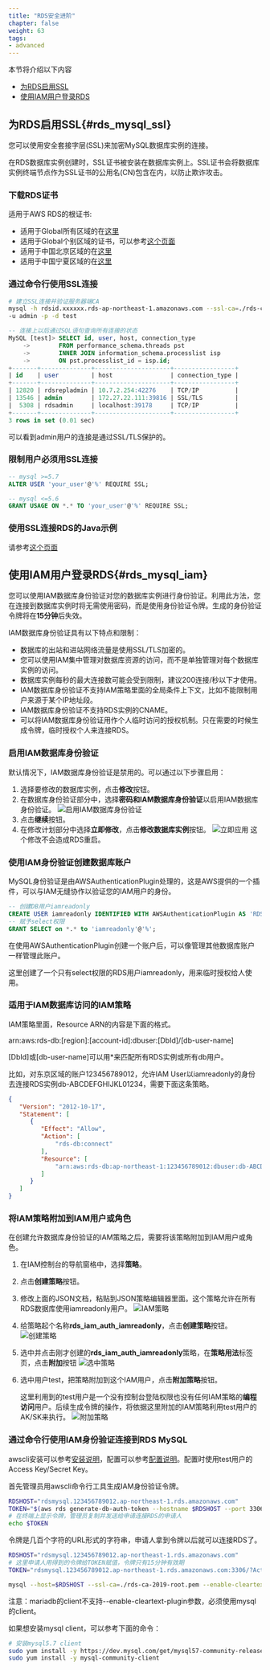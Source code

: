 ```yaml
---
title: "RDS安全进阶"
chapter: false
weight: 63
tags:
- advanced
---
```


本节将介绍以下内容

* [为RDS启用SSL](#rds_mysql_ssl)
* [使用IAM用户登录RDS](#rds_mysql_iam)

## 为RDS启用SSL{#rds_mysql_ssl}
您可以使用安全套接字层(SSL)来加密MySQL数据库实例的连接。

在RDS数据库实例创建时，SSL证书被安装在数据库实例上。SSL证书会将数据库实例终端节点作为SSL证书的公用名(CN)包含在内，以防止欺诈攻击。

### 下载RDS证书
适用于AWS RDS的根证书:
* 适用于Global所有区域的在[这里](https://s3.amazonaws.com/rds-downloads/rds-ca-2019-root.pem)
* 适用于Global个别区域的证书，可以参考[这个页面](https://docs.aws.amazon.com/zh_cn/AmazonRDS/latest/UserGuide/UsingWithRDS.SSL.html)
* 适用于中国北京区域的在[这里](https://s3.cn-north-1.amazonaws.com.cn/rds-downloads/rds-cn-ca-2019-root.pem)
* 适用于中国宁夏区域的在[这里](https://s3.cn-north-1.amazonaws.com.cn/rds-downloads/rds-cn-ca-2017-cn-northwest-1-root.pem)

### 通过命令行使用SSL连接
```bash
# 建立SSL连接并验证服务器端CA
mysql -h rdsid.xxxxxx.rds-ap-northeast-1.amazonaws.com --ssl-ca=./rds-ca-2019-root.pem \
-u admin -p -d test
```

```sql
-- 连接上以后通过SQL语句查询所有连接的状态
MySQL [test]> SELECT id, user, host, connection_type
    ->        FROM performance_schema.threads pst
    ->        INNER JOIN information_schema.processlist isp
    ->        ON pst.processlist_id = isp.id;
+-------+--------------+---------------------+-----------------+
| id    | user         | host                | connection_type |
+-------+--------------+---------------------+-----------------+
| 12820 | rdsrepladmin | 10.7.2.254:42276    | TCP/IP          |
| 13546 | admin        | 172.27.22.111:39816 | SSL/TLS         |
|  5308 | rdsadmin     | localhost:39178     | TCP/IP          |
+-------+--------------+---------------------+-----------------+
3 rows in set (0.01 sec)
```
可以看到admin用户的连接是通过SSL/TLS保护的。

### 限制用户必须用SSL连接
```sql
-- mysql >=5.7
ALTER USER 'your_user'@'%' REQUIRE SSL;

-- mysql <=5.6
GRANT USAGE ON *.* TO 'your_user'@'%' REQUIRE SSL;
```

### 使用SSL连接RDS的Java示例
请参考[这个页面](https://docs.aws.amazon.com/zh_cn/AmazonRDS/latest/UserGuide/ssl-certificate-rotation-mysql.html)

## 使用IAM用户登录RDS{#rds_mysql_iam}
您可以使用IAM数据库身份验证对您的数据库实例进行身份验证。利用此方法，您在连接到数据库实例时将无需使用密码，而是使用身份验证令牌。生成的身份验证令牌将在**15分钟**后失效。

IAM数据库身份验证具有以下特点和限制：
* 数据库的出站和进站网络流量是使用SSL/TLS加密的。
* 您可以使用IAM集中管理对数据库资源的访问，而不是单独管理对每个数据库实例的访问。
* 数据库实例每秒的最大连接数可能会受到限制，建议200连接/秒以下才使用。
* IAM数据库身份验证不支持IAM策略里面的全局条件上下文，比如不能限制用户来源于某个IP地址段。
* IAM数据库身份验证不支持RDS实例的CNAME。
* 可以将IAM数据库身份验证用作个人临时访问的授权机制。只在需要的时候生成令牌，临时授权个人来连接RDS。

### 启用IAM数据库身份验证
默认情况下，IAM数据库身份验证是禁用的。可以通过以下步骤启用：
1. 选择要修改的数据库实例，点击**修改**按钮。
2. 在数据库身份验证部分中，选择**密码和IAM数据库身份验证**以启用IAM数据库身份验证。
![启用IAM数据库身份验证](/images/6.DatabaseAudit/rds_security_adv_1.png)
3. 点击**继续**按钮。
4. 在修改计划部分中选择**立即修改**，点击**修改数据库实例**按钮。
![立即应用](/images/6.DatabaseAudit/rds_security_adv_2.png)
这个修改不会造成RDS重启。

### 使用IAM身份验证创建数据库账户
MySQL身份验证是由AWSAuthenticationPlugin处理的，这是AWS提供的一个插件，可以与IAM无缝协作以验证您的IAM用户的身份。
```sql
-- 创建DB用户iamreadonly
CREATE USER iamreadonly IDENTIFIED WITH AWSAuthenticationPlugin AS 'RDS'; 
-- 赋予select权限
GRANT SELECT on *.* to 'iamreadonly'@'%';
```
在使用AWSAuthenticationPlugin创建一个账户后，可以像管理其他数据库账户一样管理此账户。

这里创建了一个只有select权限的RDS用户iamreadonly，用来临时授权给人使用。

### 适用于IAM数据库访问的IAM策略
IAM策略里面，Resource ARN的内容是下面的格式。

arn:aws:rds-db:[region]:[account-id]:dbuser:[DbId]/[db-user-name]

[DbId]或[db-user-name]可以用*来匹配所有RDS实例或所有db用户。

比如，对东京区域的账户123456789012，允许IAM User以iamreadonly的身份去连接RDS实例db-ABCDEFGHIJKL01234，需要下面这条策略。

```json
{
   "Version": "2012-10-17",
   "Statement": [
      {
         "Effect": "Allow",
         "Action": [
             "rds-db:connect"
         ],
         "Resource": [
             "arn:aws:rds-db:ap-northeast-1:123456789012:dbuser:db-ABCDEFGHIJKL01234/iamreadonly"
         ]
      }
   ]
}
```
### 将IAM策略附加到IAM用户或角色
在创建允许数据库身份验证的IAM策略之后，需要将该策略附加到IAM用户或角色。
1. 在IAM控制台的导航窗格中，选择**策略**。
2. 点击**创建策略**按钮。
3. 修改上面的JSON文档，粘贴到JSON策略编辑器里面。这个策略允许在所有RDS数据库使用iamreadonly用户。
![IAM策略](/images/6.DatabaseAudit/rds_security_adv_3.png)
4. 给策略起个名称**rds_iam_auth_iamreadonly**，点击**创建策略**按钮。
![创建策略](/images/6.DatabaseAudit/rds_security_adv_4.png)
5. 选中并点击刚才创建的**rds_iam_auth_iamreadonly**策略，在**策略用法**标签页，点击**附加**按钮
![选中策略](/images/6.DatabaseAudit/rds_security_adv_5.png)
6. 选中用户test，把策略附加到这个IAM用户，点击**附加策略**按钮。

   这里利用到的test用户是一个没有控制台登陆权限也没有任何IAM策略的**编程访问**用户。后续生成令牌的操作，将依据这里附加的IAM策略利用test用户的AK/SK来执行。
![附加策略](/images/6.DatabaseAudit/rds_security_adv_6.png)

### 通过命令行使用IAM身份验证连接到RDS MySQL

awscli安装可以参考[安装说明](https://docs.aws.amazon.com/zh_cn/cli/latest/userguide/install-cliv2-linux.html)，配置可以参考[配置说明](https://docs.aws.amazon.com/zh_cn/cli/latest/userguide/cli-configure-quickstart.html#cli-configure-quickstart-config)。配置时使用test用户的Access Key/Secret Key。

首先管理员用awscli命令行工具生成IAM身份验证令牌。
```bash
RDSHOST="rdsmysql.123456789012.ap-northeast-1.rds.amazonaws.com"
TOKEN="$(aws rds generate-db-auth-token --hostname $RDSHOST --port 3306 --region ap-northeast-1 --username iamreadonly)"
# 在终端上显示令牌，管理员复制并发送给申请连接RDS的申请人
echo $TOKEN
```
令牌是几百个字符的URL形式的字符串，申请人拿到令牌以后就可以连接RDS了。
```bash
RDSHOST="rdsmysql.123456789012.ap-northeast-1.rds.amazonaws.com"
# 这里申请人用得到的令牌给TOKEN赋值，令牌只有15分钟有效期
TOKEN="rdsmysql.123456789012.ap-northeast-1.rds.amazonaws.com:3306/?Action=connect&DBUser=iamreadonly&X-Amz-Algorithm=AWS4-HMAC-SHA256&X-Amz-Expires=900&X-Amz-Date=yyyymmdd..."

mysql --host=$RDSHOST --ssl-ca=./rds-ca-2019-root.pem --enable-cleartext-plugin --user=iamreadonly --password=$TOKEN
```
注意：mariadb的client不支持--enable-cleartext-plugin参数，必须使用mysql的client。

如果想安装mysql client，可以参考下面的命令：
```bash
# 安装mysql5.7 client
sudo yum install -y https://dev.mysql.com/get/mysql57-community-release-el7-11.noarch.rpm
sudo yum install -y mysql-community-client
```

